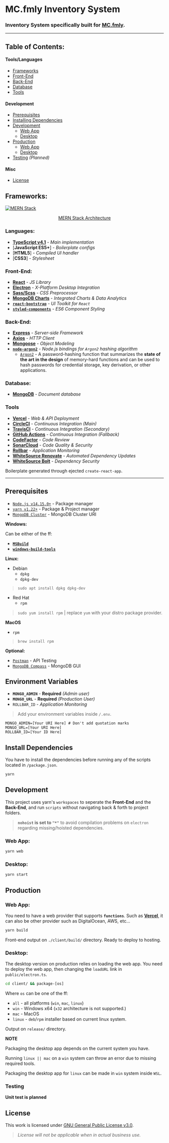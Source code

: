 # MC.fmly Inventory System

### Inventory System specifically built for [MC.fmly](https://www.facebook.com/MC.fmly/).

---

## Table of Contents:

#### Tools/Languages

- [Frameworks](#frameworks)
- [Front-End](#front-end)
- [Back-End](#back-end)
- [Database](#database)
- [Tools](#tools)

#### Development

- [Prerequisites](#prerequisites)
- [Installing Dependencies](#install-dependencies)
- [Development](#development)
  - [Web App](#web-app)
  - [Desktop](#desktop)
- [Production](#production)
  - [Web App](#web-app-1)
  - [Desktop](#desktop-1)
- [Testing](#testing) _(Planned)_

#### Misc

- [License](#license)

## Frameworks:

[![MERN Stack](https://webassets.mongodb.com/_com_assets/cms/mern-stack-b9q1kbudz0.png)](https://www.mongodb.com/mern-stack)

<p align="center"><a href="https://www.mongodb.com/mern-stack">MERN Stack Architecture</a></p>

### Languages:

- [**TypeScript v4.1**](https://www.typescriptlang.org/) - _Main implementation_
- [**JavaScript ES5+**] - _Boilerplate configs_
- [**HTML5**] - _Compiled UI handler_
- [**CSS3**] - _Stylesheet_

### Front-End:

- [**React**](https://reactjs.org/) - _JS Library_
- [**Electron**](https://electronjs.org) - _X-Platform Desktop Integration_
- [**Sass/Scss**](https://sass-lang.com) - _CSS Preprocessor_
- [**MongoDB Charts**](https://mongodb.com/products/charts) - _Integrated Charts & Data Analytics_
- [**`react-bootstrap`**](https://react-bootstrap.github.io/) - _UI Toolkit for `React`_
- [**`styled-components`**](https://styled-components.com/) - _ES6 Component Styling_

### Back-End:

- [**Express**](https://expressjs.com) - _Server-side Framework_
- [**Axios**](https://github.com/axios/axios) - _HTTP Client_
- [**Mongoose**](https:/mongoosejs.com) - _Object Modeling_
- [**`node-argon2`**](https://github.com/ranisalt/node-argon2) - _Node.js bindings for `Argon2` hashing algorithm_
  - [`Argon2`](https://github.com/P-H-C/phc-winner-argon2) - A password-hashing function that summarizes the **state of
    the art in the design** of memory-hard functions and can be used to hash passwords for credential storage, key
    derivation, or other applications.

### Database:

- [**MongoDB**](https://mongodb.com) - _Document database_

### Tools

- [**Vercel**](https://vercel.com) - _Web & API Deployment_
- [**CircleCI**](https://circleci.com/) - _Continuous Integration (Main)_
- [**TravisCI**](https://travis-ci.com/) - _Continuous Integration (Secondary)_
- [**GitHub Actions**](https://github.com/features/actions) - _Continuous Integration (Fallback)_
- [**CodeFactor**](https://codefactor.io) - _Code Review_
- [**SonarCloud**](https://sonarcloud.io/) - _Code Quality & Security_
- [**Rollbar**](https://rollbar.com) - _Application Monitoring_
- [**WhiteSource Renovate**](https://renovate.whitesourcesoftware.com/) - _Automated Dependency Updates_
- [**WhiteSource Bolt**](https://whitesourcesoftware.com/free-developer-tools/bolt/) - _Dependency Security_

Boilerplate generated through ejected `create-react-app`.

---

## Prerequisites

- [`Node.js v14.15.0+`](https://nodejs.org/en/) - Package manager
- [`yarn v1.22+`](https://yarnpkg.com/getting-started/install) - Package & Project manager
- [`MongoDB Cluster`](https://mongodb.com/) - MongoDB Cluster URI

**Windows:**

Can be either of the ff:

- [**`MSBuild`**](https://docs.microsoft.com/en-us/visualstudio/msbuild/msbuild)
- [**`windows-build-tools`**](https://www.npmjs.com/package/windows-build-tools)

**Linux:**

- Debian
  - `dpkg`
  - `dpkg-dev`

> `sudo apt install dpkg dpkg-dev`

- Red Hat
  - `rpm`

> `sudo yum install rpm` | replace `yum` with your distro package provider.

**MacOS**

- `rpm`

> `brew install rpm`

**Optional:**

- [`Postman`](https://www.postman.com/) - API Testing
- [`MongoDB Compass`](https://www.mongodb.com/try/download/compass) - MongoDB GUI

## Environment Variables

- **`MONGO_ADMIN`** - **Required** _(Admin user)_
- **`MONGO_URL`** - **Required** _(Production User)_
- `ROLLBAR_ID` - _Application Monitoring_

> Add your environment variables inside `/.env`.

```dotenv
MONGO_ADMIN=[Your URI Here] # Don't add quotation marks
MONGO_URL=[Your URI Here]
ROLLBAR_ID=[Your ID Here]
```

## Install Dependencies

You have to install the dependencies before running any of the scripts located in `/package.json`.

```sh
yarn
```

## Development

This project uses yarn's `workspaces` to seperate the **Front-End** and the **Back-End**, and run `scripts` without
navigating back & forth to project folders.

> **`nohoist` is set to `"*"`** to avoid compilation problems on `electron` regarding missing/hoisted dependencies.

### Web App:

```sh
yarn web
```

### Desktop:

```sh
yarn start
```

## Production

### Web App:

You need to have a web provider that supports **`functions`**. Such as [**Vercel**](https://vercel.com), it can also be
other provider such as DigitalOcean, AWS, etc...

```sh
yarn build
```

Front-end output on `./client/build/` directory. Ready to deploy to hosting.

### Desktop:

The desktop version on production relies on loading the web app. You need to deploy the web app, then changing
the `loadURL` link in `public/electron.ts`.

```bash
cd client/ && package-[os]
```

Where `os` can be one of the ff:

- `all` - all platforms (`win`, `mac`, `linux`)
- `win` - Windows x64 (`x32` architecture is not supported.)
- `mac` - MacOS
- `linux` - `deb`/`rpm` installer based on current linux system.

Output on `release/` directory.

**NOTE**

Packaging the desktop app depends on the current system you have.

Running `linux || mac` on a `win` system can throw an error due to missing required tools.

Packaging the desktop app for `linux` can be made in `win` system inside `WSL`.

### Testing

**Unit test is planned**

## License

This work is licensed under [GNU General Public License v3.0](https://opensource.org/licenses/GPL-3.0).

> _License will not be applicable when in actual business use._
